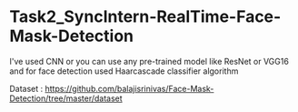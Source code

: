 # Task2_SyncIntern-RealTime-Face-Mask-Detection
 I've used CNN or you can use any pre-trained model like ResNet or VGG16 and for face detection used Haarcascade classifier algorithm



Dataset : https://github.com/balajisrinivas/Face-Mask-Detection/tree/master/dataset
